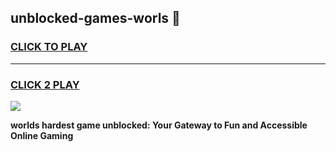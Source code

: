 
## unblocked-games-worls 👋
<h3>
<a href="https://premium.freeplayer.one?title=unblocked-games-worls&ref=14F">CLICK TO PLAY</a></h3>
<hr>

<h3>
<a href="https://premium.freeplayer.one?title=unblocked-games-worls&ref=14F">CLICK 2 PLAY</a>
  
</h3>

<a href="https://premium.freeplayer.one?title=unblocked-games-worls&ref=12F/"><img src="https://clearcache.store/games.png"></a>


**worlds hardest game unblocked: Your Gateway to Fun and Accessible Online Gaming**
